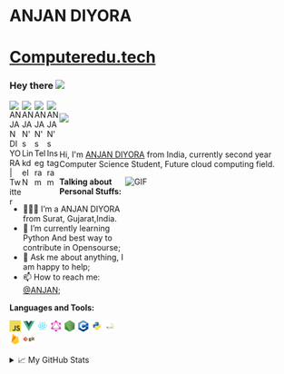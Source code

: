 # ANJAN DIYORA

# [Computeredu.tech](http://www.computeredu.tech/)

### Hey there <img src="https://media.giphy.com/media/hvRJCLFzcasrR4ia7z/giphy.gif" width="25px">

<a href="https://twitter.com/DiyoraAnjan">
  <img align="left" alt="ANJAN DIYORA | Twitter" width="22px" src="https://cdn.jsdelivr.net/npm/simple-icons@v3/icons/twitter.svg" />
</a>
<a href="https://www.linkedin.com/in/anjandiyora/">
  <img align="left" alt="ANJAN's LinkdeIN" width="22px" src="https://cdn.jsdelivr.net/npm/simple-icons@v3/icons/linkedin.svg" />
</a>
<a href="https://t.me/anjan50">
  <img align="left" alt="ANJAN's Telegram" width="22px" src="https://cdn.jsdelivr.net/npm/simple-icons@v3/icons/telegram.svg" />
</a>
<a href="https://www.instagram.com/anjandiyora5/">
  <img align="left" alt="ANJAN's Instagram" width="22px" src="https://cdn.jsdelivr.net/npm/simple-icons@v3/icons/instagram.svg" />
</a>


#
![](https://visitor-badge.glitch.me/badge?page_id=Anjan50.Anjan50)

<br />

Hi, I'm [ANJAN DIYORA](http://www.computeredu.tech/) from India, currently second year Computer Science Student, Future cloud computing field.  

  <img align="right" alt="GIF" src="https://github.com/ANJAN5005/img/blob/main/Untitled%20design%20(2).gif" width="300" height="300" />
  
**Talking about Personal Stuffs:**

- 👨🏽‍💻 I’m a ANJAN DIYORA from Surat, Gujarat,India.
- 🌱 I’m currently learning Python And best way to contribute in Opensourse; 
- 💬 Ask me about anything, I am happy to help;
- 📫 How to reach me: [@ANJAN](https://www.linkedin.com/in/anjandiyora/);

**Languages and Tools:**  

<code><img height="20" src="https://raw.githubusercontent.com/github/explore/80688e429a7d4ef2fca1e82350fe8e3517d3494d/topics/javascript/javascript.png"></code>
<code><img height="20" src="https://raw.githubusercontent.com/github/explore/80688e429a7d4ef2fca1e82350fe8e3517d3494d/topics/vue/vue.png"></code>
<code><img height="20" src="https://raw.githubusercontent.com/github/explore/80688e429a7d4ef2fca1e82350fe8e3517d3494d/topics/react/react.png"></code>
<code><img height="20" src="https://raw.githubusercontent.com/github/explore/5c058a388828bb5fde0bcafd4bc867b5bb3f26f3/topics/graphql/graphql.png"></code>
<code><img height="20" src="https://raw.githubusercontent.com/github/explore/80688e429a7d4ef2fca1e82350fe8e3517d3494d/topics/nodejs/nodejs.png"></code>
<code><img height="20" src="https://raw.githubusercontent.com/github/explore/80688e429a7d4ef2fca1e82350fe8e3517d3494d/topics/cpp/cpp.png"></code>
<code><img height="20" src="https://raw.githubusercontent.com/github/explore/80688e429a7d4ef2fca1e82350fe8e3517d3494d/topics/python/python.png"></code>
<code><img height="20" src="https://raw.githubusercontent.com/github/explore/80688e429a7d4ef2fca1e82350fe8e3517d3494d/topics/mysql/mysql.png"></code>
<code><img height="20" src="https://raw.githubusercontent.com/github/explore/80688e429a7d4ef2fca1e82350fe8e3517d3494d/topics/firebase/firebase.png"></code>
<code><img height="20" src="https://raw.githubusercontent.com/github/explore/80688e429a7d4ef2fca1e82350fe8e3517d3494d/topics/git/git.png"></code>





<details>
<summary>📈 My GitHub Stats</summary>

<p align="left"> <img src="https://github-readme-stats.vercel.app/api?username=Anjan50&show_icons=true&theme=gotham" alt="ANJAN DIYORA" />

</details>

